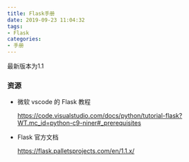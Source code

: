 ```yaml
---
title: Flask手册
date: 2019-09-23 11:04:32
tags:
- Flask
categories:
- 手册
---
```


最新版本为1.1

### 资源

- 微软 vscode 的 Flask 教程

  https://code.visualstudio.com/docs/python/tutorial-flask?WT.mc_id=python-c9-niner#_prerequisites

- Flask 官方文档

  https://flask.palletsprojects.com/en/1.1.x/